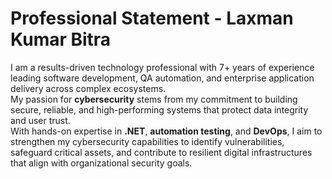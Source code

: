 #  Professional Statement - Laxman Kumar Bitra

I am a results-driven technology professional with 7+ years of experience leading software development, QA automation, and enterprise application delivery across complex ecosystems.  
My passion for **cybersecurity** stems from my commitment to building secure, reliable, and high-performing systems that protect data integrity and user trust.  
With hands-on expertise in **.NET**, **automation testing**, and **DevOps**, I aim to strengthen my cybersecurity capabilities to identify vulnerabilities, safeguard critical assets, and contribute to resilient digital infrastructures that align with organizational security goals.
